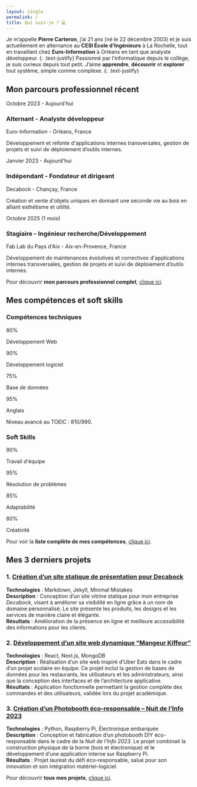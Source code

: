 ```yaml
---
layout: single
permalink: /
title: Qui suis-je ? 💻​
---
```


Je m’appelle **Pierre Carteron**, j’ai 21 ans (né le 22 décembre 2003) et je suis actuellement en alternance au **CESI École d’Ingénieurs** à La Rochelle, tout en travaillant chez **Euro-Information** à Orléans en tant que analyste développeur.
{: .text-justify}
Passionné par l’informatique depuis le collège, je suis curieux depuis tout petit. J’aime **apprendre**, **découvrir** et **explorer** tout système, simple comme complexe.
{: .text-justify}

## Mon parcours professionnel récent

<div class="timeline">
  <div class="timeline-item">
    <div class="timeline-date">Octobre 2023 - Aujourd'hui</div>
    <div class="timeline-content">
      <h3>Alternant - Analyste développeur</h3>
      <p class="timeline-subtitle">Euro-Information - Orléans, France</p>
      <p class="timeline-description">
        Développement et refonte d'applications internes transversales, gestion de projets et suivi de déploiement d’outils internes.
      </p>
    </div>
  </div>

  <div class="timeline-item">
    <div class="timeline-date">Janvier 2023 - Aujourd'hui</div>
    <div class="timeline-content">
      <h3>Indépendant - Fondateur et dirigeant</h3>
      <p class="timeline-subtitle">Decabock - Chançay, France</p>
      <p class="timeline-description">
        Création et vente d'objets uniques en donnant une seconde vie au bois en alliant esthétisme et utilité.
      </p>
    </div>
  </div>

  <div class="timeline-item">
    <div class="timeline-date">Octobre 2025 (1 mois)</div>
    <div class="timeline-content">
      <h3>Stagiaire - Ingénieur recherche/Développement</h3>      
      <p class="timeline-subtitle">Fab Lab du Pays d'Aix - Aix-en-Provence, France</p>
      <p class="timeline-description">
        Développement de maintenances évolutives et correctives d'applications internes transversales, gestion de projets et suivi de déploiement d’outils internes.
      </p>
    </div>
  </div>
</div>

Pour découvrir **mon parcours professionnel complet**, [clique ici](parcours-professionnel).

## Mes compétences et soft skills

### Compétences techniques

<div class="skills-container">
  <div class="progress">
    <div class="barOverflow">
      <div class="bar" style="--r : 80"></div>
    </div>
    <span>80</span>%
    <p>Développement Web</p>
  </div>
  <div class="progress">
    <div class="barOverflow">
      <div class="bar" style="--r : 90"></div>
    </div>
    <span>90</span>%
    <p>Développement logiciel</p>
  </div>
  <div class="progress">
    <div class="barOverflow">
      <div class="bar" style="--r : 75"></div>
    </div>
    <span>75</span>%
    <p>Base de données</p>
  </div>
  <div class="progress">
    <div class="barOverflow">
      <div class="bar" style="--r: 95"></div>
    </div>
    <span>95</span>%
    <p>Anglais</p>
    <div class="hint">
      Niveau avancé au TOEIC : 810/990.
    </div>
  </div>
</div>

### Soft Skills
<div class="skills-container">
  <div class="progress">
    <div class="barOverflow">
      <div class="bar" style="--r : 90"></div>
    </div>
    <span>90</span>%
    <p>Travail d'équipe</p>
  </div>
  <div class="progress">
    <div class="barOverflow">
      <div class="bar" style="--r : 95"></div>
    </div>
    <span>95</span>%
    <p>Résolution de problèmes</p>
  </div>
  <div class="progress">
    <div class="barOverflow">
      <div class="bar" style="--r : 85"></div>
    </div>
    <span>85</span>%
    <p>Adaptabilité</p>
  </div>
  <div class="progress">
    <div class="barOverflow">
      <div class="bar" style="--r : 80"></div>
    </div>
    <span>80</span>%
    <p>Créativité</p>
  </div>
</div>

Pour voir la **liste complète de mes compétences**, [clique ici](competences).

## Mes 3 derniers projets

### 1. [Création d’un site statique de présentation pour Decabock](projets/decabock-site)
**Technologies** : Markdown, Jekyll, Minimal Mistakes<br>
**Description** : Conception d’un site vitrine statique pour mon entreprise *Decabock*, visant à améliorer sa visibilité en ligne grâce à un nom de domaine personnalisé. Le site présente les produits, les designs et les services de manière claire et élégante.<br>
**Résultats** : Amélioration de la présence en ligne et meilleure accessibilité des informations pour les clients.<br>

### 2. [Développement d’un site web dynamique “Mangeur Kiffeur”](projets/mangeur-kiffeur)
**Technologies** : React, Next.js, MongoDB<br>
**Description** : Réalisation d’un site web inspiré d’Uber Eats dans le cadre d’un projet scolaire en équipe. Ce projet inclut la gestion de bases de données pour les restaurants, les utilisateurs et les administrateurs, ainsi que la conception des interfaces et de l’architecture applicative.<br>
**Résultats** : Application fonctionnelle permettant la gestion complète des commandes et des utilisateurs, validée lors du projet académique.<br>


### 3. [Création d’un Photobooth éco-responsable – Nuit de l’Info 2023](projets/photobooth-ndi)
**Technologies** : Python, Raspberry Pi, Électronique embarquée<br>
**Description** : Conception et fabrication d’un photobooth DIY éco-responsable dans le cadre de la *Nuit de l’Info 2023*. Le projet combinait la construction physique de la borne (bois et électronique) et le développement d’une application interne sur Raspberry Pi.<br>
**Résultats** : Projet lauréat du défi éco-responsable, salué pour son innovation et son intégration matériel-logiciel.<br>

Pour découvrir **tous mes projets**, [clique ici](projets).
